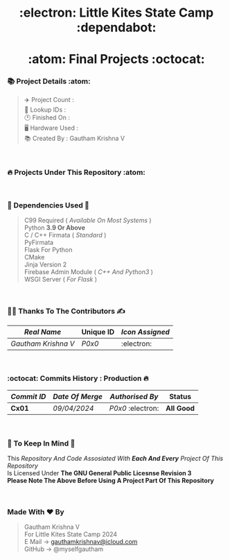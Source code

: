 <h1 align="center">:electron: Little Kites State Camp :dependabot:
<h1 align="center">:atom: Final Projects :octocat:

### :books: Project Details :atom:
> :airplane: Project Count : <br>
> :bookmark_tabs: Lookup IDs : <br>
> :clock1: Finished On : <br>
> :desktop_computer: Hardware Used : <br>
> :books: Created By : Gautham Krishna V

<br>

### :fire: Projects Under This Repository :atom:

<br>

### :bridge_at_night: Dependencies Used :ice_cube:

> C99 Required ( *Available On Most Systems* ) <br>
> Python **3.9 Or Above** <br>
> C / C++ Firmata ( *Standard* ) <br>
> PyFirmata <br>
> Flask For Python <br>
> CMake <br>
> Jinja Version 2 <br>
> Firebase Admin Module ( *C++ And Python3* ) <br>
> WSGI Server ( *For Flask* )

<br>

### :man_technologist: Thanks To The Contributors :writing_hand:

| *Real Name* | **Unique ID**  | *Icon Assigned* |
| ----------- | -------------- | --------------- |
| *Gautham Krishna V* | *P0x0* | :electron: |

<br>

### :octocat: Commits History : Production :fire:
| *Commit ID* | *Date Of Merge* | *Authorised By* | **Status** |
| ----------- | --------------- | --------------- | ---------- |
| **Cx01** | *09/04/2024* | *P0x0* :electron: | **All Good** |

<br>

### :scroll: To Keep In Mind :art:

This *Repository And Code Assosiated With **Each And Every** Project Of This Repository* <br>
Is Licensed Under **The GNU General Public Licesnse Revision 3** <br>
**Please Note The Above Before Using A Project Part Of This Repository**

<br>

### Made With :heart: By

> Gautham Krishna V <br>
> For Little Kites State Camp 2024 <br>
> E Mail -> gauthamkrishnav@icloud.com <br>
> GitHub -> @myselfgautham <br>
